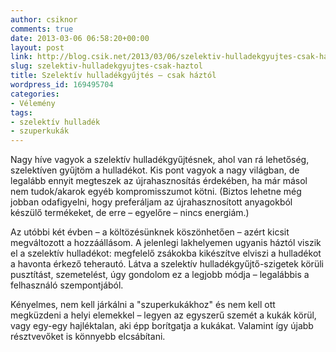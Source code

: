 ```yaml
---
author: csiknor
comments: true
date: 2013-03-06 06:58:20+00:00
layout: post
link: http://blog.csik.net/2013/03/06/szelektiv-hulladekgyujtes-csak-haztol/
slug: szelektiv-hulladekgyujtes-csak-haztol
title: Szelektív hulladékgyűjtés – csak háztól
wordpress_id: 169495704
categories:
- Vélemény
tags:
- szelektív hulladék
- szuperkukák
---
```


Nagy híve vagyok a szelektív hulladékgyűjtésnek, ahol van rá lehetőség, szelektíven gyűjtöm a hulladékot. Kis pont vagyok a nagy világban, de legalább ennyit megteszek az újrahasznosítás érdekében, ha már másol nem tudok/akarok egyéb kompromisszumot kötni. (Biztos lehetne még jobban odafigyelni, hogy preferáljam az újrahasznosított anyagokból készülő termékeket, de erre – egyelőre – nincs energiám.)

Az utóbbi két évben – a költözésünknek köszönhetően – azért kicsit megváltozott a hozzáállásom. A jelenlegi lakhelyemen ugyanis háztól viszik el a szelektív hulladékot: megfelelő zsákokba kikészítve elviszi a hulladékot a havonta érkező teherautó. Látva a szelektív hulladékgyűjtő-szigetek körüli pusztítást, szemetelést, úgy gondolom ez a legjobb módja – legalábbis a felhasználó szempontjából.

Kényelmes, nem kell járkálni a "szuperkukákhoz" és nem kell ott megküzdeni a helyi elemekkel – legyen az egyszerű szemét a kukák körül, vagy egy-egy hajléktalan, aki épp borítgatja a kukákat. Valamint így újabb résztvevőket is könnyebb elcsábítani.
